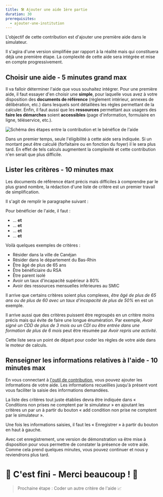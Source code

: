 ```yaml
---
title: 🛠 Ajouter une aide 1ère partie
duration: 30
prerequisites:
  - ajouter-une-institution
---
```


L'objectif de cette contribution est d'ajouter une première aide dans le simulateur.

Il s'agira d'une version simplifiée par rapport à la réalité mais qui constituera déjà une première étape. La complexité de cette aide sera intégrée et mise en compte progressivement.

## Choisir une aide - 5 minutes grand max

Il va falloir déterminer l'aide que vous souhaitez intégrer. Pour une première aide, il faut essayer d'en choisir une **simple**, pour laquelle vous avez à votre disposition des **documents de référence** (règlement intérieur, annexes de délibération, etc.) dans lesquels sont détaillées les règles permettant de la calculer. Enfin, il faut aussi que les **ressources** permettant aux usagers des **faire les démarches** soient **accessibles** (page d'information, formulaire en ligne, téléservice, etc.).

![Schéma des étapes entre la contribution et le bénéfice de l'aide](/img/ajouter-une-aide/schema.svg)

Dans un premier temps, seule l'éligibilité à cette aide sera indiquée. Si un montant peut être calculé (forfaitaire ou en fonction du foyer) il le sera plus tard. En effet de tels calculs augmentent la complexité et cette contribution n'en serait que plus difficile.

## Lister les critères - 10 minutes max

Les documents de référence étant précis mais difficiles à comprendre par le plus grand nombre, la rédaction d'une liste de critère est un premier travail de simplification.

Il s'agit de remplir le paragraphe suivant :

Pour bénéficier de l'aide, il faut :

- ... **et**
- ... **et**
- ... **et**
- ... **et**

Voilà quelques exemples de critères :

- Résider dans la ville de Canéjan
- Résider dans le département du Bas-Rhin
- Être âgé de plus de 65 ans
- Être bénéficiaire du RSA
- Être parent isolé
- Avoir un taux d'incapacité supérieur à 80%
- Avoir des ressources mensuelles inférieures au SMIC

Il arrive que certains critères soient plus complexes, _être âgé de plus de 65 ans ou de plus de 60 avec un taux d'incapacité de plus de 50%_ en est un exemple.

Il arrive aussi que des critères puissent être regroupés en un critère moins précis mais qui évite de faire une longue énumération. Par exemple, _Avoir signé un CDD de plus de 3 mois ou un CDI ou être entrée dans une formation de plus de 6 mois_ peut être résumée par _Avoir repris une activité_.

Cette liste sera un point de départ pour coder les règles de votre aide dans le moteur de calculs.

## Renseigner les informations relatives à l'aide - 10 minutes max

En vous connectant à <a href="https://contribuer-aides-jeunes.netlify.app/admin/#/collections/benefits/new" target="_blank" rel="noopener">l'outil de contribution</a>, vous pouvez ajouter les informations de votre aide. Les informations recueillies jusqu'à présent vont vous faciliter la saisie des informations demandées.

La liste des critères tout juste établies devra être indiquée dans « Conditions non prises ne comptent par le simulateur » en ajoutant les critères un par un à partir du bouton « add condition non prise ne comptent par le simulateur ».

Une fois les informations saisies, il faut les « Enregistrer » à partir du bouton en haut à gauche.

Avec cet enregistrement, une version de démonstration va être mise à disposition pour vous permettre de constater la présence de votre aide. Comme cela prend quelques minutes, vous pouvez continuer et nous y reviendrons plus tard.

# 👏 C'est fini - Merci beaucoup&nbsp;! 🎉

> Prochaine étape : Coder un autre critère de l'aide 📈
